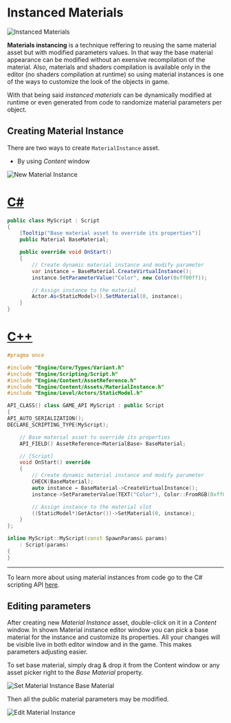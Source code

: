 # Instanced Materials

![Instanced Materials](../media/sample-material-instance.jpg)

**Materials instancing** is a technique reffering to reusing the same material asset but with modified parameters values.
In that way the base material appearance can be modified without an exensive recompilation of the material. Also, materials and shaders compilation is available only in the editor (no shaders compilation at runtime) so using material instances is one of the ways to customize the look of the objects in game.

With that being said *instanced materials* can be dynamically modified at runtime or even generated from code to randomize material parameters per object.

## Creating Material Instance

There are two ways to create `MaterialInstance` asset.

- By using *Content* window

![New Material Instance](../media/new-material-instance.png)

# [C#](#tab/code-csharp)
```cs
public class MyScript : Script
{
	[Tooltip("Base material asset to override its properties")]
	public Material BaseMaterial;

	public override void OnStart()
	{
		// Create dynamic material instance and modify parameter
		var instance = BaseMaterial.CreateVirtualInstance();
		instance.SetParameterValue("Color", new Color(0xff00ff));

		// Assign instance to the material
        Actor.As<StaticModel>().SetMaterial(0, instance);
	}
}
```
# [C++](#tab/code-cpp)
```cpp
#pragma once

#include "Engine/Core/Types/Variant.h"
#include "Engine/Scripting/Script.h"
#include "Engine/Content/AssetReference.h"
#include "Engine/Content/Assets/MaterialInstance.h"
#include "Engine/Level/Actors/StaticModel.h"

API_CLASS() class GAME_API MyScript : public Script
{
API_AUTO_SERIALIZATION();
DECLARE_SCRIPTING_TYPE(MyScript);

    // Base material asset to override its properties
    API_FIELD() AssetReference<MaterialBase> BaseMaterial;

    // [Script]
    void OnStart() override
    {
        // Create dynamic material instance and modify parameter
        CHECK(BaseMaterial);
        auto instance = BaseMaterial->CreateVirtualInstance();
        instance->SetParameterValue(TEXT("Color"), Color::FromRGB(0xff00ff));

        // Assign instance to the material slot
        ((StaticModel*)GetActor())->SetMaterial(0, instance);
    }
};

inline MyScript::MyScript(const SpawnParams& params)
    : Script(params)
{
}
```
***

To learn more about using material instances from code go to the C# scripting API [here](http://docs.flaxengine.com/api/FlaxEngine.MaterialInstance.html).

## Editing parameters

After creating new *Material Instance* asset, double-click on it in a *Content* window.
In shown Material instance editor window you can pick a base material for the instance and customize its properties.
All your changes will be visible live in both editor window and in the game.
This makes parameters adjusting easier.

To set base material, simply drag & drop it from the Content window or any asset picker right to the *Base Material* property.

![Set Material Instance Base Material](../media/set-material-instance-base-material.jpg)

Then all the public material parameters may be modified.

![Edit Material Instance](../media/edit-material-instance.jpg)

